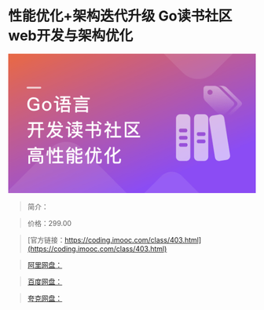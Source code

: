 # 性能优化+架构迭代升级 Go读书社区web开发与架构优化

![img](../../assets/5fce0f4109668ab205400304.png)

> 简介：

> 价格：299.00

> [官方链接：https://coding.imooc.com/class/403.html](https://coding.imooc.com/class/403.html)

> [阿里网盘：]()

> [百度网盘：]()

> [夸克网盘：]()
